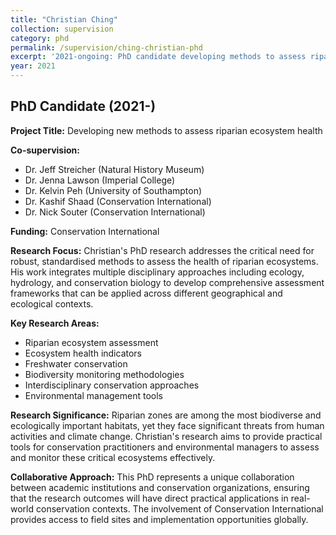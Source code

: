 ```yaml
---
title: "Christian Ching"
collection: supervision
category: phd
permalink: /supervision/ching-christian-phd
excerpt: '2021-ongoing: PhD candidate developing methods to assess riparian ecosystem health through interdisciplinary approaches.'
year: 2021
---
```


## PhD Candidate (2021-)

**Project Title:** Developing new methods to assess riparian ecosystem health

**Co-supervision:** 
- Dr. Jeff Streicher (Natural History Museum)
- Dr. Jenna Lawson (Imperial College)
- Dr. Kelvin Peh (University of Southampton)
- Dr. Kashif Shaad (Conservation International)
- Dr. Nick Souter (Conservation International)

**Funding:** Conservation International

**Research Focus:**
Christian's PhD research addresses the critical need for robust, standardised methods to assess the health of riparian ecosystems. His work integrates multiple disciplinary approaches including ecology, hydrology, and conservation biology to develop comprehensive assessment frameworks that can be applied across different geographical and ecological contexts.

**Key Research Areas:**
- Riparian ecosystem assessment
- Ecosystem health indicators
- Freshwater conservation
- Biodiversity monitoring methodologies
- Interdisciplinary conservation approaches
- Environmental management tools

**Research Significance:**
Riparian zones are among the most biodiverse and ecologically important habitats, yet they face significant threats from human activities and climate change. Christian's research aims to provide practical tools for conservation practitioners and environmental managers to assess and monitor these critical ecosystems effectively.

**Collaborative Approach:**
This PhD represents a unique collaboration between academic institutions and conservation organizations, ensuring that the research outcomes will have direct practical applications in real-world conservation contexts. The involvement of Conservation International provides access to field sites and implementation opportunities globally.